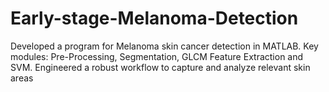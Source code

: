 # Early-stage-Melanoma-Detection

Developed a program for Melanoma skin cancer detection in MATLAB.
Key modules: Pre-Processing, Segmentation, GLCM Feature Extraction and SVM.
Engineered a robust workflow to capture and analyze relevant skin areas
